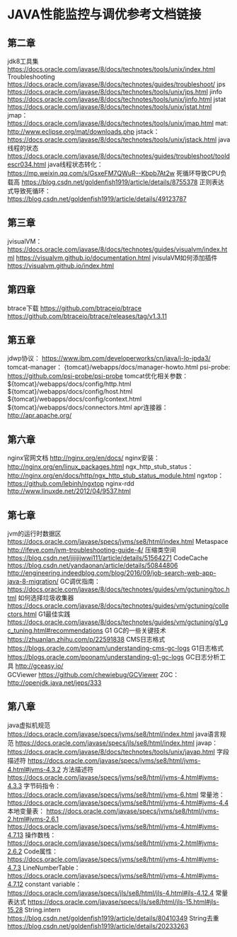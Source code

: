 # JAVA性能监控与调优参考文档链接

## 第二章
jdk8工具集
https://docs.oracle.com/javase/8/docs/technotes/tools/unix/index.html
Troubleshooting
https://docs.oracle.com/javase/8/docs/technotes/guides/troubleshoot/
jps
https://docs.oracle.com/javase/8/docs/technotes/tools/unix/jps.html
jinfo
https://docs.oracle.com/javase/8/docs/technotes/tools/unix/jinfo.html
jstat
https://docs.oracle.com/javase/8/docs/technotes/tools/unix/jstat.html
jmap：
https://docs.oracle.com/javase/8/docs/technotes/tools/unix/jmap.html
mat:
http://www.eclipse.org/mat/downloads.php
jstack：
https://docs.oracle.com/javase/8/docs/technotes/tools/unix/jstack.html
java线程的状态
https://docs.oracle.com/javase/8/docs/technotes/guides/troubleshoot/tooldescr034.html
java线程状态转化：
https://mp.weixin.qq.com/s/GsxeFM7QWuR--Kbpb7At2w
死循环导致CPU负载高
https://blog.csdn.net/goldenfish1919/article/details/8755378
正则表达式导致死循环：
https://blog.csdn.net/goldenfish1919/article/details/49123787
## 第三章
jvisualVM：
https://docs.oracle.com/javase/8/docs/technotes/guides/visualvm/index.html
https://visualvm.github.io/documentation.html
jvisulaVM如何添加插件
https://visualvm.github.io/index.html
## 第四章
btrace下载
https://github.com/btraceio/btrace
https://github.com/btraceio/btrace/releases/tag/v1.3.11
## 第五章
jdwp协议：
https://www.ibm.com/developerworks/cn/java/j-lo-jpda3/
tomcat-manager：
{tomcat}/webapps/docs/manager-howto.html
psi-probe:
https://github.com/psi-probe/psi-probe
tomcat优化相关参数：
${tomcat}/webapps/docs/config/http.html
${tomcat}/webapps/docs/config/host.html
${tomcat}/webapps/docs/config/context.html
${tomcat}/webapps/docs/connectors.html
apr连接器：
http://apr.apache.org/
## 第六章
nginx官网文档
http://nginx.org/en/docs/
nginx安装：
http://nginx.org/en/linux_packages.html
ngx_http_stub_status：
http://nginx.org/en/docs/http/ngx_http_stub_status_module.html
ngxtop：
https://github.com/lebinh/ngxtop
nginx-rdd
http://www.linuxde.net/2012/04/9537.html
## 第七章
jvm的运行时数据区
https://docs.oracle.com/javase/specs/jvms/se8/html/index.html
Metaspace
http://ifeve.com/jvm-troubleshooting-guide-4/
压缩类空间
https://blog.csdn.net/jijijijwwi111/article/details/51564271
CodeCache
https://blog.csdn.net/yandaonan/article/details/50844806
http://engineering.indeedblog.com/blog/2016/09/job-search-web-app-java-8-migration/
GC调优指南：
https://docs.oracle.com/javase/8/docs/technotes/guides/vm/gctuning/toc.html
如何选择垃圾收集器
https://docs.oracle.com/javase/8/docs/technotes/guides/vm/gctuning/collectors.html
G1最佳实践
https://docs.oracle.com/javase/8/docs/technotes/guides/vm/gctuning/g1_gc_tuning.html#recommendations
G1 GC的一些关键技术
https://zhuanlan.zhihu.com/p/22591838
CMS日志格式
https://blogs.oracle.com/poonam/understanding-cms-gc-logs
G1日志格式
https://blogs.oracle.com/poonam/understanding-g1-gc-logs
GC日志分析工具
http://gceasy.io/   
GCViewer
https://github.com/chewiebug/GCViewer
ZGC：
http://openjdk.java.net/jeps/333
## 第八章
java虚拟机规范
https://docs.oracle.com/javase/specs/jvms/se8/html/index.html
java语言规范
https://docs.oracle.com/javase/specs/jls/se8/html/index.html
javap：
https://docs.oracle.com/javase/8/docs/technotes/tools/unix/javap.html
字段描述符
https://docs.oracle.com/javase/specs/jvms/se8/html/jvms-4.html#jvms-4.3.2
方法描述符
https://docs.oracle.com/javase/specs/jvms/se8/html/jvms-4.html#jvms-4.3.3
字节码指令：
https://docs.oracle.com/javase/specs/jvms/se8/html/jvms-6.html
常量池：
https://docs.oracle.com/javase/specs/jvms/se8/html/jvms-4.html#jvms-4.4
本地变量表：
https://docs.oracle.com/javase/specs/jvms/se8/html/jvms-2.html#jvms-2.6.1
https://docs.oracle.com/javase/specs/jvms/se8/html/jvms-4.html#jvms-4.7.13
操作数栈：
https://docs.oracle.com/javase/specs/jvms/se8/html/jvms-2.html#jvms-2.6.2
Code属性：
https://docs.oracle.com/javase/specs/jvms/se8/html/jvms-4.html#jvms-4.7.3
LineNumberTable：
https://docs.oracle.com/javase/specs/jvms/se8/html/jvms-4.html#jvms-4.7.12
constant variable：
https://docs.oracle.com/javase/specs/jls/se8/html/jls-4.html#jls-4.12.4
常量表达式
https://docs.oracle.com/javase/specs/jls/se8/html/jls-15.html#jls-15.28
String.intern
https://blog.csdn.net/goldenfish1919/article/details/80410349
String去重
https://blog.csdn.net/goldenfish1919/article/details/20233263
